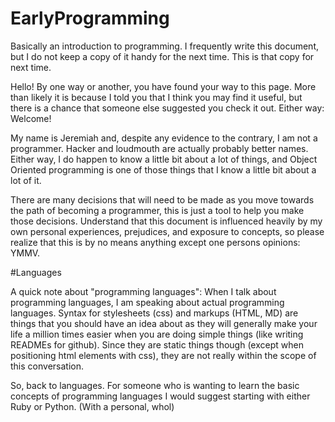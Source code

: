 # EarlyProgramming
Basically an introduction to programming. I frequently write 
this document, but I do not keep a copy of it handy for the 
next time.  This is that copy for next time. 


Hello!  By one way or another, you have found your way to
this page.  More than likely it is because I told you that I
think you may find it useful, but there is a chance that
someone else suggested you check it out.  Either way: Welcome!

My name is Jeremiah and, despite any evidence to the contrary, 
I am not a programmer. Hacker and loudmouth are actually 
probably better names. Either way, I do happen to know a
little bit about a lot of things, and Object Oriented
programming is one of those things that I know a little bit
about a lot of it.

There are many decisions that will need to be made as you 
move towards the path of becoming a programmer, this is just
a tool to help you make those decisions. Understand that this
document is influenced heavily by my own personal experiences, 
prejudices, and exposure to concepts, so please realize that
this is by no means anything except one persons opinions: YMMV.

#Languages

A quick note about "programming languages": When I talk about
programming languages, I am speaking about actual programming
languages. Syntax for stylesheets (css) and markups (HTML, MD)
are things that you should have an idea about as they will
generally make your life a million times easier when you are
doing simple things (like writing READMEs for github). Since
they are static things though (except when positioning html
elements with css), they are not really within the scope of
this conversation.

So, back to languages. For someone who is wanting to learn
the basic concepts of programming languages I would suggest
starting with either Ruby or Python. (With a personal, whol)
